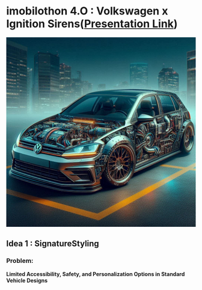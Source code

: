 # imobilothon 4.O : Volkswagen x Ignition Sirens([Presentation Link](https://www.canva.com/design/DAGWvHMxh4c/M5N6fldudbqbpPYkDYTaZg/view?utm_content=DAGWvHMxh4c&utm_campaign=designshare&utm_medium=link&utm_source=editor))

![Landing page](client/public/src/images/Sigstyle.jpeg)

## Idea 1 : SignatureStyling

### Problem:

**Limited Accessibility, Safety, and Personalization Options in Standard Vehicle Designs**



